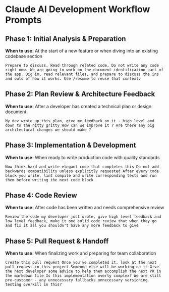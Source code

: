 # Claude AI Development Workflow Prompts

## Phase 1: Initial Analysis & Preparation
**When to use:** At the start of a new feature or when diving into an existing codebase section

```
Prepare to discuss. Read through related code. Do not write any code right now. We are going to work on the document identification part of the app. Dig in, read relevant files, and prepare to discuss the ins and outs of how it works. Use /resume to reuse that context.
```

## Phase 2: Plan Review & Architecture Feedback  
**When to use:** After a developer has created a technical plan or design document

```
My dev wrote up this plan, give me feedback on it - high level and down to the nitty gritty How can we improve it ? Are there any big architectural changes we should make ?
```

## Phase 3: Implementation & Development
**When to use:** When ready to write production code with quality standards

```
Now think hard and write elegant code that completes this Do not add backwards compatibility unless explicitly requested After every code block you write, lint compile and write corresponding tests and run them before writing the next code block
```

## Phase 4: Code Review
**When to use:** After code has been written and needs comprehensive review

```
Review the code my developer just wrote, give high level feedback and low level feedback, make it one solid code review that when they go and fix it all you shouldn't have any more feedback to give
```

## Phase 5: Pull Request & Handoff
**When to use:** When finalizing work and preparing for team collaboration

```
Create this pull request Once you've completed it, look at the next pull request in this project Someone else will be working on it Give the next developer some advice to help them accomplish the next PR in the markdown file Is this implementation overly complex? We are still pre-customer - any unnecessary fallbacks unnecessary versioning testing overkill in this?
```